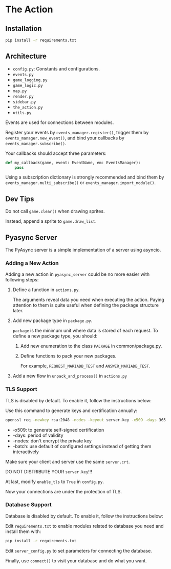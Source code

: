 # The Action

## Installation

```bash
pip install -r requirements.txt
```

## Architecture

- `config.py`: Constants and configurations.
- `events.py`
- `game_logging.py`
- `game_logic.py`
- `map.py`
- `render.py`
- `sidebar.py`
- `the_action.py`
- `utils.py`

Events are used for connections between modules.

Register your events by `events_manager.register()`, trigger them by `events_manager.new_event()`, and bind your callbacks by `events_manager.subscribe()`.

Your callbacks should accept three parameters:

```python
def my_callback(game, event: EventName, em: EventsManager):
    pass
```

Using a subscription dictionary is strongly recommended and bind them by `events_manager.multi_subscribe()` or `events_manager.import_module()`.

## Dev Tips

Do not call `game.clear()` when drawing sprites.

Instead, append a sprite to `game.draw_list`.

## Pyasync Server

The PyAsync server is a simple implementation of a server using asyncio.

### Adding a New Action

Adding a new action in `pyasync_server` could be no more easier with following steps:

1. Define a function in `actions.py`.

   The arguments reveal data you need when executing the action. Paying attention to them is quite useful when defining the package structure later.

2. Add new package type in `package.py`.

   `package` is the minimum unit where data is stored of each request. To define a new package type, you should:

   1. Add new enumeration to the class `PACKAGE` in common/package.py.

   2. Define functions to pack your new packages.

      For example, `REQUEST_MARIADB_TEST` and `ANSWER_MARIADB_TEST`.

3. Add a new flow in `unpack_and_process()` in `actions.py`

### TLS Support

TLS is disabled by default. To enable it, follow the instructions below:

Use this command to generate keys and certification annually:

```bash
openssl req -newkey rsa:2048 -nodes -keyout server.key -x509 -days 365 -out server.crt -batch
```

- -x509: to generate self-signed certification
- -days: period of validity
- -nodes: don't encrypt the private key
- -batch: use default of configured settings instead of getting them interactively

Make sure your client and server use the same `server.crt`.

DO NOT DISTRIBUTE YOUR `server.key`!!!

At last, modify `enable_tls` to `True` in `config.py`.

Now your connections are under the protection of TLS.

### Database Support

Database is disabled by default. To enable it, follow the instructions below:

Edit `requirements.txt` to enable modules related to database you need and install them with:

```bash
pip install -r requirements.txt
```

Edit `server_config.py` to set parameters for connecting the database.

Finally, use `connect()` to visit your database and do what you want.
